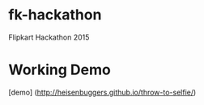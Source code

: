 # fk-hackathon
Flipkart Hackathon 2015

# Working Demo
 [demo] (http://heisenbuggers.github.io/throw-to-selfie/)

